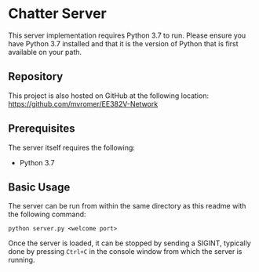 # Chatter Server
This server implementation requires Python 3.7 to run. Please ensure you have Python 3.7 installed
and that it is the version of Python that is first available on your path.

## Repository
This project is also hosted on GitHub at the following location:
https://github.com/mvromer/EE382V-Network

## Prerequisites
The server itself requires the following:

* Python 3.7

## Basic Usage
The server can be run from within the same directory as this readme with the following command:

```
python server.py <welcome port>
```

Once the server is loaded, it can be stopped by sending a SIGINT, typically done by pressing
`Ctrl+C` in the console window from which the server is running.
